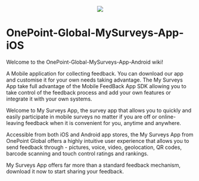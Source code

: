 <p align="center">
  <img src="https://www.onepointglobal.com/Images/OPG_Github_logo.png"/>
</p>

# OnePoint-Global-MySurveys-App-iOS

Welcome to the OnePoint-Global-MySurveys-App-Android wiki!

A Mobile application for collecting feedback. You can download our app and customise it for your own needs taking advantage. The My Surveys App take full advantage of the Mobile FeedBack App SDK allowing you to take control of the feedback process and add your own features or integrate it with your own systems.

Welcome to My Surveys App, the survey app that allows you to quickly and easily participate in mobile surveys no matter if you are off or online- leaving feedback when it is convenient for you, anytime and anywhere.

Accessible from both iOS and Android app stores, the My Surveys App from OnePoint Global offers a highly intuitive user experience that allows you to send feedback through - pictures, voice, video, geolocation, QR codes, barcode scanning and touch control ratings and rankings.

My Surveys App offers far more than a standard feedback mechanism, download it now to start sharing your feedback.
